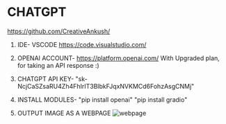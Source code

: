 # CHATGPT 
https://github.com/CreativeAnkush/

1. IDE- VSCODE
https://code.visualstudio.com/

2. OPENAI ACCOUNT-
https://platform.openai.com/
With Upgraded plan, for taking an API response :)

3. CHATGPT API KEY-
"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"

4. INSTALL MODULES-
"pip install openai"
"pip install gradio"

5. OUTPUT IMAGE AS A WEBPAGE
 ![webpage](https://github.com/CreativeAnkush/CHATGPT/assets/92021625/ddc87316-581b-42cf-98be-15f7e942c3e1)

